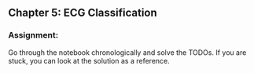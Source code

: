 ## Chapter 5: ECG Classification 

### Assignment: 
Go through the notebook chronologically and solve the TODOs. 
If you are stuck, you can look at the solution as a reference.